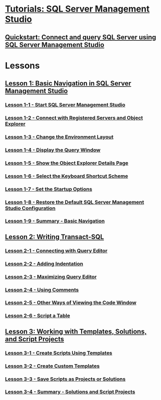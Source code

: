 # [Tutorials: SQL Server Management Studio](tutorial-sql-server-management-studio.md)  
## [Quickstart: Connect and query SQL Server using SQL Server Management Studio](QuickStart-ConnectQuerySQL.md)

# Lessons
## [Lesson 1: Basic Navigation in SQL Server Management Studio](lesson-1-basic-navigation-in-sql-server-management-studio.md)  
### [Lesson 1-1 - Start SQL Server Management Studio](lesson-1-1-start-sql-server-management-studio.md)  
### [Lesson 1-2 - Connect with Registered Servers and Object Explorer](lesson-1-2-connect-with-registered-servers-and-object-explorer.md)  
### [Lesson 1-3 - Change the Environment Layout](lesson-1-3-change-the-environment-layout.md)  
### [Lesson 1-4 - Display the Query Window](lesson-1-4-display-the-query-window.md)  
### [Lesson 1-5 - Show the Object Explorer Details Page](lesson-1-5-show-the-object-explorer-details-page.md)  
### [Lesson 1-6 - Select the Keyboard Shortcut Scheme](lesson-1-6-select-the-keyboard-shortcut-scheme.md)  
### [Lesson 1-7 - Set the Startup Options](lesson-1-7-set-the-startup-options.md)  
### [Lesson 1-8 - Restore the Default SQL Server Management Studio Configuration](lesson-1-8-restore-the-default-sql-server-management-studio-configuration.md)  
### [Lesson 1-9 - Summary - Basic Navigation](lesson-1-9-summary-basic-navigation.md)  

## [Lesson 2: Writing Transact-SQL](lesson-2-writing-transact-sql.md)  
### [Lesson 2-1 - Connecting with Query Editor](lesson-2-1-connecting-with-query-editor.md)  
### [Lesson 2-2 - Adding Indentation](lesson-2-2-adding-indentation.md)  
### [Lesson 2-3 - Maximizing Query Editor](lesson-2-3-maximizing-query-editor.md)  
### [Lesson 2-4 - Using Comments](lesson-2-4-using-comments.md)  
### [Lesson 2-5 - Other Ways of Viewing the Code Window](lesson-2-5-other-ways-of-viewing-the-code-window.md)  
### [Lesson 2-6 - Script a Table](lesson-2-6-script-a-table.md)  

## [Lesson 3: Working with Templates, Solutions, and Script Projects](lesson-3-working-with-templates-solutions-and-script-projects.md)  
### [Lesson 3-1 - Create Scripts Using Templates](lesson-3-1-create-scripts-using-templates.md)  
### [Lesson 3-2 - Create Custom Templates](lesson-3-2-create-custom-templates.md)  
### [Lesson 3-3 - Save Scripts as Projects or Solutions](lesson-3-3-save-scripts-as-projects-or-solutions.md)  
### [Lesson 3-4 - Summary - Solutions and Script Projects](lesson-3-4-summary-solutions-and-script-projects.md)  

